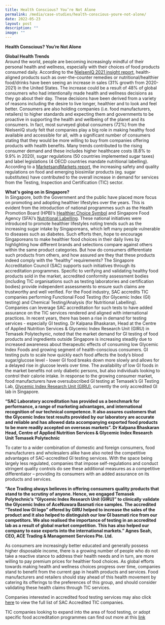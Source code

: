 ```yaml
---
title: Health Conscious? You’re Not Alone
permalink: /media/case-studies/health-conscious-youre-not-alone/
date: 2022-05-23
layout: post
description: ""
image: ""
---
```

**Health Conscious? You’re Not Alone**


**Global Health Trends**<br>
Around the world, people are becoming increasingly mindful of their personal health and wellness,  especially with their choices of food products consumed daily. According to the [NielsenIQ 2021 insight report](https://www.nielseniq.com/global/en/insights/report/2021/an-inside-look-into-the-2021-global-consumer-health-and-wellness-revolution/#chapter-1), health-aligned products such as over-the-counter remedies or nutritional/healthier food/drinks have been seeing an increase in sales (31% growth from 2020-2021) in the United States. The increase could be a result of 48% of global consumers who had intentionally made health and wellness decisions as they go about their day. These decisions have been derived from a variety of reasons including the desire to live longer, healthier and to look and feel better.
Consumers are also holding companies (i.e. food manufacturers, retailers) to higher standards and expecting them and governments to be proactive in supporting the health and wellbeing of the planet and its consumers. In fact, most surveyed global consumers (72%) from the NielsenIQ study felt that companies play a big role in making healthy food available and accessible for all, with a significant number of consumers stating that they would be more willing to buy from companies offering products with health benefits. Many trends contributed to the rising consumer demand and these includes higher healthcare costs (8.8% to 9.9% in 2020), sugar regulations (50 countries implemented sugar taxes) and label legislations (4 OECD countries mandate nutritional labelling). According to a [MarketsandMarkets report](https://www.yahoo.com/entertainment/laboratory-proficiency-testing-market-worth-103000546.html), the increasing safety and quality regulations on food and emerging biosimilar products (eg. sugar substitutes) have contributed to the overall increase in demand for services from the Testing, Inspection and Certification (TIC) sector. 

**What's going on in Singapore?**<br>
In Singapore, both the Government and the public have placed more focus on promoting and adopting healthier lifestyles over the years. This is evident from the introduction of national programmes such as the Health Promotion Board (HPB)’s [Healthier Choice Symbol](https://www.hpb.gov.sg/food-beverage/healthier-choice-symbol) and Singapore Food Agency (SFA)’s [Nutritional Labelling](https://www.sfa.gov.sg/food-information/labelling-packaging-information/understanding-food-nutrition-labels). These national initiatives were introduced to promote healthier lifestyles noting trends such as the increasing sugar intake by Singaporeans, which left many people vulnerable to diseases such as diabetes. Such efforts then, hope to encourage Singaporeans to make healthier food choices in their daily lives by highlighting how different brands and selections compare against others within the same product categories. But how do consumers differentiate such products from others, and how assured are they that these products indeed comply with the “healthy” requirements?
The Singapore Accreditation Council (SAC) supports such initiatives through its accreditation programmes. Specific to verifying and validating healthy food products sold in the market, accredited conformity assessment bodies (including TIC organisations such as testing laboratories and certification bodies) provide independent assessments to ensure such claims are trustworthy and well verified. For the Food industry, SAC accredits TIC companies performing Functional Food Testing (for Glycemic Index (GI) testing) and Chemical Testing/Analysis (for Nutritional Labelling). Companies can leverage SAC accreditation for such tests to have added assurance on the TIC services rendered and aligned with international practices. 
In recent years, there has been a rise in demand for testing services - especially GI testing. Dr Kalpana Bhaskaran, Head at the Centre of Applied Nutrition Services &amp; Glycemic Index Research Unit (GIRU) in Temasek Polytechynic, noted that the market demand for GI testing of food products and ingredients outside Singapore is increasing steadily due to increased awareness about therapeutic effects of consuming low Glycemic Index Foods and growing segment of health-conscious consumers. GI testing puts to scale how quickly each food affects the body’s blood sugar/glucose level - lower GI food breaks down more slowly and allows for a delayed rise in glucose levels over time. The availability of low GI foods in the market benefits not only diabetic persons, but also individuals looking to control their calorie intake. In response to the growing consumer market, food manufacturers have oversubscribed GI testing at Temasek’s GI Testing Lab, [Glycemic Index Research Unit (GIRU)](https://www.tp.edu.sg/research-and-industry/centres-of-excellence/centres-under-school-of-applied-science/glycaemic-index-research-unit-giru.html), currently the only accredited GI lab in Singapore. 

**“SAC Laboratory accreditation has provided us a benchmark for performance, a range of marketing advantages, and international recognition of our technical competence. It also assures customers that the Glycemic Index test results provided by our laboratory are accurate and reliable and has allowed data accompanying exported food products to be more readily accepted on overseas markets”. 
Dr Kalpana Bhaskaran
Head, Centre of Applied Nutrition Services &amp; Glycemic Index Research Unit
Temasek Polytechnic**<br>

To cater to a wider combination of domestic and foreign consumers, food manufacturers and wholesalers alike have also noted the competitive advantages of SAC-accredited GI testing services.  With the space being largely less regulated, companies that impose self-regulations and conduct stringent quality controls do see these additional measures as a competitive differentiator – providing its consumers with an added assurance on its products and services. 

**“Ace Trading always believes in offering consumers quality products that stand to the scrutiny of anyone. Hence, we engaged Temasek Polytechnic’s “Glycemic Index Research Unit (GIRU)” to clinically validate the Glycemic Index of AceNuwara Basmati rice samples.
The accredited “Tested low GI logo” offered by GIRU helped to increase the sales of the product and it also helped to distinguish our low GI basmati rice from our competitors. We also realised the importance of testing in an accredited lab as a result of global market competition. This has also helped our company to ease exports into the international markets.”
Agnes Seah, CEO, ACE Trading &amp; Management Services Pte. Ltd.**<br>

As consumers are increasingly better educated and generally possess higher disposable income, there is a growing number of people who do not take a reactive stance to address their health needs and in turn, are more willing to pay premium prices for healthier food choices. As global efforts towards making health and wellness choices progress over time, companies stand to benefit from the current gap in health products and services. Food manufacturers and retailers should stay ahead of this health movement by catering its offerings to the preferences of this group, and should consider validating these health claims through TIC services.   



Companies interested in accredited food testing services may also click [here](https://www.sac-accreditation.gov.sg/accredited-org/certified-cab-companies) to view the full list of SAC Accredited TIC companies.

TIC companies looking to expand into the area of food testing, or adopt specific food accreditation programmes can find out more at this [link](https://www.sac-accreditation.gov.sg/industries/food-manufacturing-and-services)